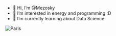- 👋 Hi, I’m @Mezosky
- 👀 I’m interested in energy and programming :D
- 🌱 I’m currently learning about Data Science


<img src="https://media.tenor.com/images/5e43669b9573fea08ede20a5bbbbe2df/tenor.gif" alt="Paris" class="center">


